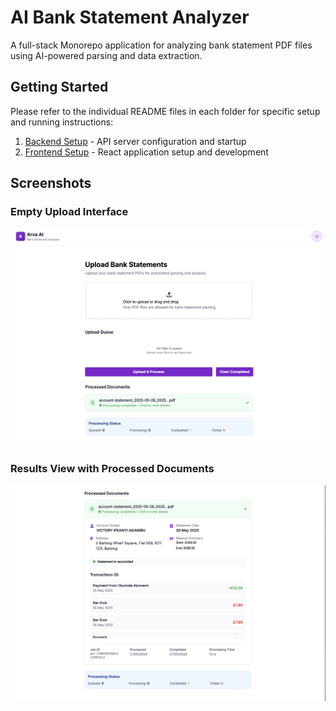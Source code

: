 # AI Bank Statement Analyzer

A full-stack Monorepo application for analyzing bank statement PDF files using AI-powered parsing and data extraction.

## Getting Started

Please refer to the individual README files in each folder for specific setup and running instructions:

1. [Backend Setup](./backend/README.md) - API server configuration and startup
2. [Frontend Setup](./frontend/README.md) - React application setup and development

## Screenshots

### Empty Upload Interface
![Empty View State](./screenshots/empty-view.png)

### Results View with Processed Documents
![Results View](./screenshots/results-view.png)
